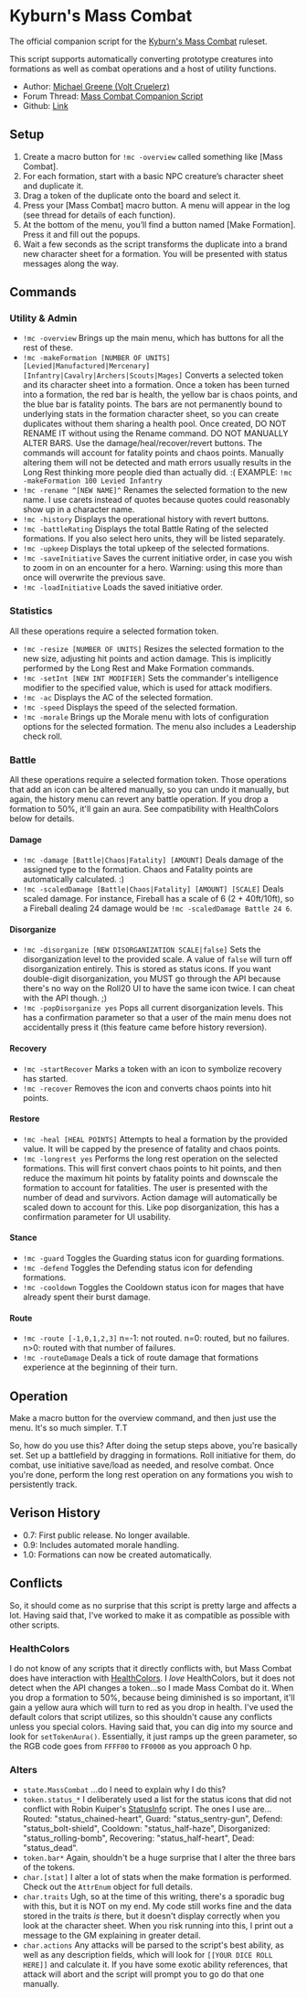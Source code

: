# Kyburn's Mass Combat

The official companion script for the [Kyburn's Mass Combat](https://docs.google.com/document/d/1-56AC-p57x-vr_BzszksjC55kTFK4d67XOzcIb1pWCY/edit?usp=sharing) ruleset.

This script supports automatically converting prototype creatures into formations as well as combat operations and a host of utility functions.

- Author: [Michael Greene (Volt Cruelerz)](https://app.roll20.net/users/1583758/michael-g)
- Forum Thread: [Mass Combat Companion Script](https://app.roll20.net/forum/post/7075696/mass-combat-companion-script)
- Github: [Link](https://github.com/VoltCruelerz/Mass-Combat)

## Setup

1. Create a macro button for `!mc -overview` called something like [Mass Combat].
2. For each formation, start with a basic NPC creature’s character sheet and duplicate it.
3. Drag a token of the duplicate onto the board and select it.
4. Press your [Mass Combat] macro button.  A menu will appear in the log (see thread for details of each function).
5. At the bottom of the menu, you’ll find a button named [Make Formation].  Press it and fill out the popups.
6. Wait a few seconds as the script transforms the duplicate into a brand new character sheet for a formation.  You will be presented with status messages along the way.

## Commands

### Utility & Admin
- `!mc -overview` Brings up the main menu, which has buttons for all the rest of these.
- `!mc -makeFormation [NUMBER OF UNITS] [Levied|Manufactured|Mercenary] [Infantry|Cavalry|Archers|Scouts|Mages]` Converts a selected token and its character sheet into a formation.  Once a token has been turned into a formation, the red bar is health, the yellow bar is chaos points, and the blue bar is fatality points.  The bars are not permanently bound to underlying stats in the formation character sheet, so you can create duplicates without them sharing a health pool.  Once created, DO NOT RENAME IT without using the Rename command.  DO NOT MANUALLY ALTER BARS.  Use the damage/heal/recover/revert buttons.  The commands will account for fatality points and chaos points.  Manually altering them will not be detected and math errors usually results in the Long Rest thinking more people died than actually did. :(  EXAMPLE: `!mc -makeFormation 100 Levied Infantry`
- `!mc -rename ^[NEW NAME]^` Renames the selected formation to the new name.  I use carets instead of quotes because quotes could reasonably show up in a character name.
- `!mc -history` Displays the operational history with revert buttons.
- `!mc -battleRating` Displays the total Battle Rating of the selected formations.  If you also select hero units, they will be listed separately.
- `!mc -upkeep` Displays the total upkeep of the selected formations.
- `!mc -saveInitiative` Saves the current initiative order, in case you wish to zoom in on an encounter for a hero.  Warning: using this more than once will overwrite the previous save.
- `!mc -loadInitiative` Loads the saved initiative order.

### Statistics
All these operations require a selected formation token.
- `!mc -resize [NUMBER OF UNITS]` Resizes the selected formation to the new size, adjusting hit points and action damage.  This is implicitly performed by the Long Rest and Make Formation commands.
- `!mc -setInt [NEW INT MODIFIER]` Sets the commander's intelligence modifier to the specified value, which is used for attack modifiers.
- `!mc -ac` Displays the AC of the selected formation.
- `!mc -speed` Displays the speed of the selected formation.
- `!mc -morale` Brings up the Morale menu with lots of configuration options for the selected formation.  The menu also includes a Leadership check roll.

### Battle
All these operations require a selected formation token.  Those operations that add an icon can be altered manually, so you can undo it manually, but again, the history menu can revert any battle operation.  If you drop a formation to 50%, it'll gain an aura.  See compatibility with HealthColors below for details.
#### Damage
- `!mc -damage [Battle|Chaos|Fatality] [AMOUNT]` Deals damage of the assigned type to the formation.  Chaos and Fatality points are automatically calculated.  :)
- `!mc -scaledDamage [Battle|Chaos|Fatality] [AMOUNT] [SCALE]` Deals scaled damage.  For instance, Fireball has a scale of 6 (2 + 40ft/10ft), so a Fireball dealing 24 damage would be `!mc -scaledDamage Battle 24 6`.
#### Disorganize
- `!mc -disorganize [NEW DISORGANIZATION SCALE|false]` Sets the disorganization level to the provided scale.  A value of `false` will turn off disorganization entirely.  This is stored as status icons.  If you want double-digit disorganization, you MUST go through the API because there's no way on the Roll20 UI to have the same icon twice.  I can cheat with the API though. ;)
- `!mc -popDisorganize yes` Pops all current disorganization levels.  This has a confirmation parameter so that a user of the main menu does not accidentally press it (this feature came before history reversion).
#### Recovery
- `!mc -startRecover` Marks a token with an icon to symbolize recovery has started.
- `!mc -recover` Removes the icon and converts chaos points into hit points.
#### Restore
- `!mc -heal [HEAL POINTS]` Attempts to heal a formation by the provided value.  It will be capped by the presence of fatality and chaos points.
- `!mc -longrest yes` Performs the long rest operation on the selected formations.  This will first convert chaos points to hit points, and then reduce the maximum hit points by fatality points and downscale the formation to account for fatalities.  The user is presented with the number of dead and survivors.  Action damage will automatically be scaled down to account for this.  Like pop disorganization, this has a confirmation parameter for UI usability.
#### Stance
- `!mc -guard` Toggles the Guarding status icon for guarding formations.
- `!mc -defend` Toggles the Defending status icon for defending formations.
- `!mc -cooldown` Toggles the Cooldown status icon for mages that have already spent their burst damage.
#### Route
- `!mc -route [-1,0,1,2,3]` n=-1: not routed.  n=0: routed, but no failures.  n>0: routed with that number of failures.
- `!mc -routeDamage` Deals a tick of route damage that formations experience at the beginning of their turn.

## Operation
Make a macro button for the overview command, and then just use the menu.  It's so much simpler. T.T

So, how do you use this?  After doing the setup steps above, you're basically set.  Set up a battlefield by dragging in formations.  Roll initiative for them, do combat, use initiative save/load as needed, and resolve combat.  Once you're done, perform the long rest operation on any formations you wish to persistently track.

## Verison History

- 0.7: First public release.  No longer available.
- 0.9: Includes automated morale handling.
- 1.0: Formations can now be created automatically. 

## Conflicts
So, it should come as no surprise that this script is pretty large and affects a lot.  Having said that, I've worked to make it as compatible as possible with other scripts.  

### HealthColors
I do not know of any scripts that it directly conflicts with, but Mass Combat does have interaction with [HealthColors](https://github.com/dxwarlock/Roll20/blob/master/Public/HeathColors).  I *love* HealthColors, but it does not detect when the API changes a token...so I made Mass Combat do it.  When you drop a formation to 50%, because being diminished is so important, it'll gain a yellow aura which will turn to red as you drop in health.  I've used the default colors that script utilizes, so this shouldn't cause any conflicts unless you special colors.  Having said that, you can dig into my source and look for `setTokenAura()`.  Essentially, it just ramps up the green parameter, so the RGB code goes from `FFFF00` to `FF0000` as you approach 0 hp.

### Alters
- `state.MassCombat` ...do I need to explain why I do this?
- `token.status_*` I deliberately used a list for the status icons that did not conflict with Robin Kuiper's [StatusInfo](https://github.com/RobinKuiper/Roll20APIScripts) script. The ones I use are... Routed: "status_chained-heart", Guard: "status_sentry-gun", Defend: "status_bolt-shield", Cooldown: "status_half-haze", Disorganized: "status_rolling-bomb", Recovering: "status_half-heart", Dead: "status_dead".
- `token.bar*` Again, shouldn't be a huge surprise that I alter the three bars of the tokens.
- `char.[stat]` I alter a lot of stats when the make formation is performed.  Check out the `AttrEnum` object for full details.  
- `char.traits` Ugh, so at the time of this writing, there's a sporadic bug with this, but it is NOT on my end.  My code still works fine and the data stored in the traits *is* there, but it doesn't display correctly when you look at the character sheet.  When you risk running into this, I print out a message to the GM explaining in greater detail.
- `char.actions` Any attacks will be parsed to the script's best ability, as well as any description fields, which will look for `[[YOUR DICE ROLL HERE]]` and calculate it.  If you have some exotic ability references, that attack will abort and the script will prompt you to go do that one manually.